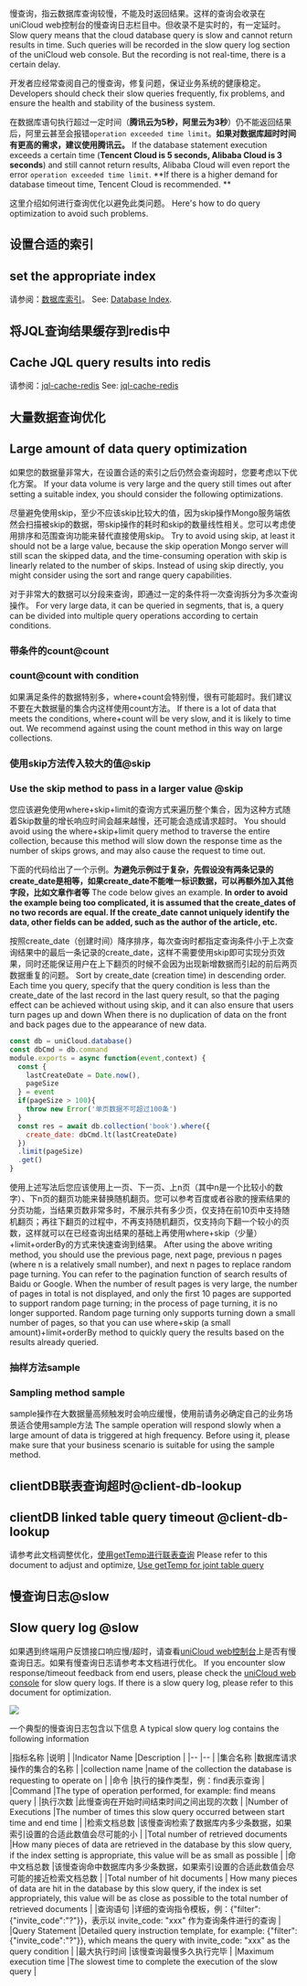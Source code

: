 慢查询，指云数据库查询较慢，不能及时返回结果。这样的查询会收录在 uniCloud web控制台的慢查询日志栏目中。但收录不是实时的，有一定延时。
Slow query means that the cloud database query is slow and cannot return results in time. Such queries will be recorded in the slow query log section of the uniCloud web console. But the recording is not real-time, there is a certain delay.

开发者应经常查阅自己的慢查询，修复问题，保证业务系统的健康稳定。
Developers should check their slow queries frequently, fix problems, and ensure the health and stability of the business system.

在数据库语句执行超过一定时间（**腾讯云为5秒，阿里云为3秒**）仍不能返回结果后，阿里云甚至会报错`operation exceeded time limit`。**如果对数据库超时时间有更高的需求，建议使用腾讯云。**
If the database statement execution exceeds a certain time (**Tencent Cloud is 5 seconds, Alibaba Cloud is 3 seconds**) and still cannot return results, Alibaba Cloud will even report the error `operation exceeded time limit`. **If there is a higher demand for database timeout time, Tencent Cloud is recommended. **

这里介绍如何进行查询优化以避免此类问题。
Here's how to do query optimization to avoid such problems.

## 设置合适的索引
## set the appropriate index

请参阅：[数据库索引](db-index.md)。
See: [Database Index](db-index.md).

## 将JQL查询结果缓存到redis中
## Cache JQL query results into redis

请参阅：[jql-cache-redis](jql-cache-redis.md)
See: [jql-cache-redis](jql-cache-redis.md)

## 大量数据查询优化
## Large amount of data query optimization

如果您的数据量非常大，在设置合适的索引之后仍然会查询超时，您要考虑以下优化方案。
If your data volume is very large and the query still times out after setting a suitable index, you should consider the following optimizations.

尽量避免使用skip，至少不应该skip比较大的值，因为skip操作Mongo服务端依然会扫描被skip的数据，带skip操作的耗时和skip的数量线性相关。您可以考虑使用排序和范围查询功能来替代直接使用skip。
Try to avoid using skip, at least it should not be a large value, because the skip operation Mongo server will still scan the skipped data, and the time-consuming operation with skip is linearly related to the number of skips. Instead of using skip directly, you might consider using the sort and range query capabilities.

对于非常大的数据可以分段来查询，即通过一定的条件将一次查询拆分为多次查询操作。
For very large data, it can be queried in segments, that is, a query can be divided into multiple query operations according to certain conditions.

### 带条件的count@count
### count@count with condition

如果满足条件的数据特别多，where+count会特别慢，很有可能超时。我们建议不要在大数据量的集合内这样使用count方法。
If there is a lot of data that meets the conditions, where+count will be very slow, and it is likely to time out. We recommend against using the count method in this way on large collections.

### 使用skip方法传入较大的值@skip
### Use the skip method to pass in a larger value @skip

您应该避免使用where+skip+limit的查询方式来遍历整个集合，因为这种方式随着Skip数量的增长响应时间会越来越慢，还可能会造成请求超时。
You should avoid using the where+skip+limit query method to traverse the entire collection, because this method will slow down the response time as the number of skips grows, and may also cause the request to time out.

下面的代码给出了一个示例。**为避免示例过于复杂，先假设没有两条记录的create_date是相等，如果create_date不能唯一标识数据，可以再额外加入其他字段，比如文章作者等**
The code below gives an example. **In order to avoid the example being too complicated, it is assumed that the create_dates of no two records are equal. If the create_date cannot uniquely identify the data, other fields can be added, such as the author of the article, etc.**

按照create_date（创建时间）降序排序，每次查询时都指定查询条件小于上次查询结果中的最后一条记录的create_date，这样不需要使用skip即可实现分页效果，同时还能保证用户在上下翻页的时候不会因为出现新增数据而引起的前后两页数据重复的问题。
Sort by create_date (creation time) in descending order. Each time you query, specify that the query condition is less than the create_date of the last record in the last query result, so that the paging effect can be achieved without using skip, and it can also ensure that users turn pages up and down When there is no duplication of data on the front and back pages due to the appearance of new data.

```js
const db = uniCloud.database()
const dbCmd = db.command
module.exports = async function(event,context) {
  const {
    lastCreateDate = Date.now(),
    pageSize
  } = event
  if(pageSize > 100){
    throw new Error('单页数据不可超过100条')
  }
  const res = await db.collection('book').where({
    create_date: dbCmd.lt(lastCreateDate)
  })
  .limit(pageSize)
  .get()
}
```

使用上述写法后您应该使用上一页、下一页、上n页（其中n是一个比较小的数字）、下n页的翻页功能来替换随机翻页。您可以参考百度或者谷歌的搜索结果的分页功能，当结果页数非常多时，不展示共有多少页，仅支持在前10页中支持随机翻页；再往下翻页的过程中，不再支持随机翻页，仅支持向下翻一个较小的页数，这样就可以在已经查询出结果的基础上再使用where+skip（少量）+limit+orderBy的方式来快速查询到结果。
After using the above writing method, you should use the previous page, next page, previous n pages (where n is a relatively small number), and next n pages to replace random page turning. You can refer to the pagination function of search results of Baidu or Google. When the number of result pages is very large, the number of pages in total is not displayed, and only the first 10 pages are supported to support random page turning; in the process of page turning, it is no longer supported. Random page turning only supports turning down a small number of pages, so that you can use where+skip (a small amount)+limit+orderBy method to quickly query the results based on the results already queried.

### 抽样方法sample
### Sampling method sample

sample操作在大数据量高频触发时会响应缓慢，使用前请务必确定自己的业务场景适合使用sample方法
The sample operation will respond slowly when a large amount of data is triggered at high frequency. Before using it, please make sure that your business scenario is suitable for using the sample method.

## clientDB联表查询超时@client-db-lookup
## clientDB linked table query timeout @client-db-lookup

请参考此文档调整优化，[使用getTemp进行联表查询](https://uniapp.dcloud.net.cn/uniCloud/jql?id=lookup-with-temp)
Please refer to this document to adjust and optimize, [Use getTemp for joint table query](https://uniapp.dcloud.net.cn/uniCloud/jql?id=lookup-with-temp)

## 慢查询日志@slow
## Slow query log @slow

如果遇到终端用户反馈接口响应慢/超时，请查看[uniCloud web控制台](https://unicloud.dcloud.net.cn/)上是否有慢查询日志。如果有慢查询日志请参考本文档进行优化。
If you encounter slow response/timeout feedback from end users, please check the [uniCloud web console](https://unicloud.dcloud.net.cn/) for slow query logs. If there is a slow query log, please refer to this document for optimization.

![](https://vkceyugu.cdn.bspapp.com/VKCEYUGU-f184e7c3-1912-41b2-b81f-435d1b37c7b4/6fc59690-4cc5-4dfd-ade2-d1f83b23cad5.jpg)

一个典型的慢查询日志包含以下信息
A typical slow query log contains the following information

|指标名称			|说明																																																			|
|Indicator Name |Description |
|--						|--																																																				|
|集合名称			|数据库请求操作的集合的名称																																								|
|collection name |name of the collection the database is requesting to operate on |
|命令					|执行的操作类型，例：find表示查询																																					|
|Command |The type of operation performed, for example: find means query |
|执行次数			|此慢查询在开始时间结束时间之间出现的次数																																	|
|Number of Executions |The number of times this slow query occurred between start time and end time |
|检索文档总数	|该慢查询检索了数据库内多少条数据，如果索引设置的合适此数值会尽可能的小																		|
|Total number of retrieved documents |How many pieces of data are retrieved in the database by this slow query, if the index setting is appropriate, this value will be as small as possible |
|命中文档总数	|该慢查询命中数据库内多少条数据，如果索引设置的合适此数值会尽可能的接近检索文档总数												|
|Total number of hit documents | How many pieces of data are hit in the database by this slow query, if the index is set appropriately, this value will be as close as possible to the total number of retrieved documents |
|查询语句			|详细的查询指令模板，例：{"filter":{"invite_code":"?"}}，表示以 invite_code: "xxx" 作为查询条件进行的查询	|
|Query Statement |Detailed query instruction template, for example: {"filter":{"invite_code":"?"}}, which means the query with invite_code: "xxx" as the query condition |
|最大执行时间	|该慢查询最慢多久执行完毕																																									|
|Maximum execution time |The slowest time to complete the execution of the slow query |
